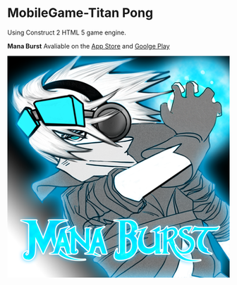 # MobileGame-Titan Pong
Using Construct 2 HTML 5 game engine. 

**Mana Burst**
Avaliable on the [App Store](https://itunes.apple.com/us/app/titan-pong/id1161259251?mt=8) and [Goolge Play](https://play.google.com/store/apps/details?id=com.titanpong.jrt.main)

![alt text](https://github.com/jryantap/Mobile-Game-Mana-Burst/blob/master/512Portrait.png)
